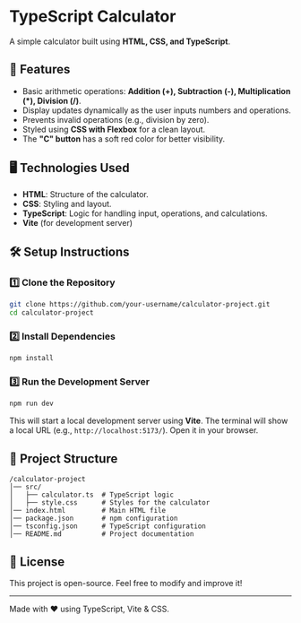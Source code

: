 # TypeScript Calculator

A simple calculator built using **HTML, CSS, and TypeScript**.

## 📌 Features

- Basic arithmetic operations: **Addition (+), Subtraction (-), Multiplication (\*), Division (/)**.
- Display updates dynamically as the user inputs numbers and operations.
- Prevents invalid operations (e.g., division by zero).
- Styled using **CSS with Flexbox** for a clean layout.
- The **"C" button** has a soft red color for better visibility.

## 🖥️ Technologies Used

- **HTML**: Structure of the calculator.
- **CSS**: Styling and layout.
- **TypeScript**: Logic for handling input, operations, and calculations.
- **Vite** (for development server)

## 🛠️ Setup Instructions

### 1️⃣ Clone the Repository

```sh
git clone https://github.com/your-username/calculator-project.git
cd calculator-project
```

### 2️⃣ Install Dependencies

```sh
npm install
```

### 3️⃣ Run the Development Server

```sh
npm run dev
```

This will start a local development server using **Vite**. The terminal will show a local URL (e.g., `http://localhost:5173/`). Open it in your browser.

## 📂 Project Structure

```
/calculator-project
│── src/
│   ├── calculator.ts  # TypeScript logic
│   ├── style.css      # Styles for the calculator
│── index.html         # Main HTML file
│── package.json       # npm configuration
│── tsconfig.json      # TypeScript configuration
│── README.md          # Project documentation
```

## 📝 License

This project is open-source. Feel free to modify and improve it!

---

Made with ❤️ using TypeScript, Vite & CSS.

